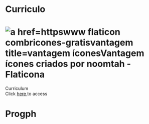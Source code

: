 # Curriculo


# ![a href=httpswww flaticon combricones-gratisvantagem title=vantagem íconesVantagem ícones criados por noomtah - Flaticona](https://user-images.githubusercontent.com/77073426/187009124-1242d2ec-f717-48be-a8e1-ffbf3bd0feec.png) 
Curriculum <br/>
Click <a href="https://prog-ph.github.io/Curriculo/">here </a>  to access <br/>
# Progph

